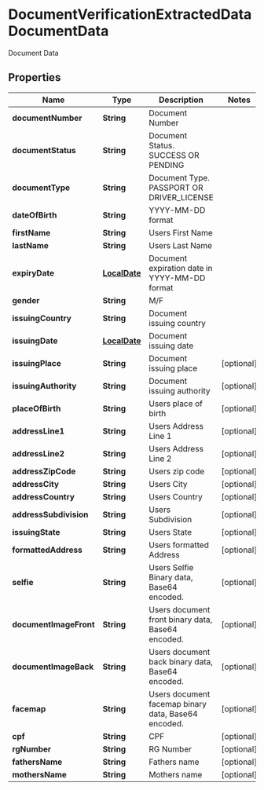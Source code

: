 

# DocumentVerificationExtractedDataDocumentData

Document Data
## Properties

Name | Type | Description | Notes
------------ | ------------- | ------------- | -------------
**documentNumber** | **String** | Document Number | 
**documentStatus** | **String** | Document Status. SUCCESS OR PENDING | 
**documentType** | **String** | Document Type. PASSPORT OR DRIVER_LICENSE | 
**dateOfBirth** | **String** | YYYY-MM-DD format | 
**firstName** | **String** | Users First Name | 
**lastName** | **String** | Users Last Name | 
**expiryDate** | [**LocalDate**](LocalDate.md) | Document expiration date in YYYY-MM-DD format | 
**gender** | **String** | M/F | 
**issuingCountry** | **String** | Document issuing country | 
**issuingDate** | [**LocalDate**](LocalDate.md) | Document issuing date | 
**issuingPlace** | **String** | Document issuing place |  [optional]
**issuingAuthority** | **String** | Document issuing authority |  [optional]
**placeOfBirth** | **String** | Users place of birth |  [optional]
**addressLine1** | **String** | Users Address Line 1 |  [optional]
**addressLine2** | **String** | Users Address Line 2 |  [optional]
**addressZipCode** | **String** | Users zip code |  [optional]
**addressCity** | **String** | Users City |  [optional]
**addressCountry** | **String** | Users Country |  [optional]
**addressSubdivision** | **String** | Users Subdivision |  [optional]
**issuingState** | **String** | Users State |  [optional]
**formattedAddress** | **String** | Users formatted Address |  [optional]
**selfie** | **String** | Users Selfie Binary data, Base64 encoded. |  [optional]
**documentImageFront** | **String** | Users document front binary data, Base64 encoded. |  [optional]
**documentImageBack** | **String** | Users document back binary data, Base64 encoded. |  [optional]
**facemap** | **String** | Users document facemap binary data, Base64 encoded. |  [optional]
**cpf** | **String** | CPF |  [optional]
**rgNumber** | **String** | RG Number |  [optional]
**fathersName** | **String** | Fathers name |  [optional]
**mothersName** | **String** | Mothers name |  [optional]



